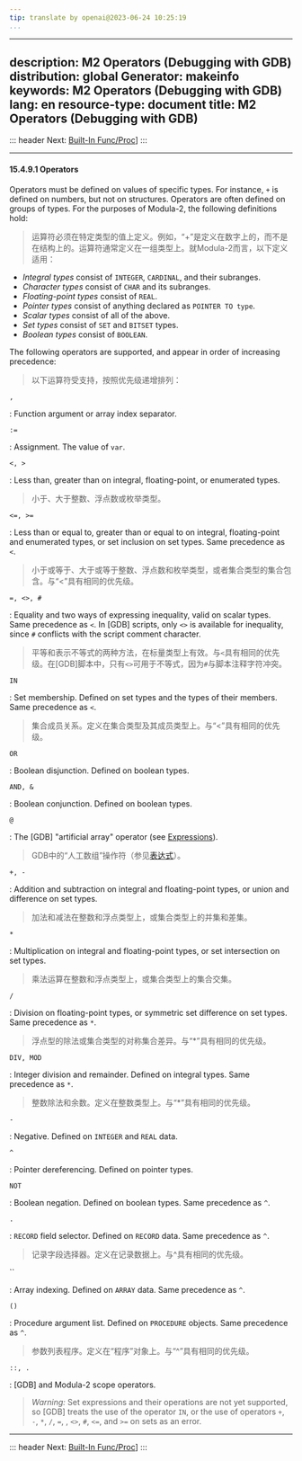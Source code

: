 ```yaml
---
tip: translate by openai@2023-06-24 10:25:19
...
```

---
description: M2 Operators (Debugging with GDB)
distribution: global
Generator: makeinfo
keywords: M2 Operators (Debugging with GDB)
lang: en
resource-type: document
title: M2 Operators (Debugging with GDB)
---
::: header
Next: [Built-In Func/Proc](Built_002dIn-Func_002fProc.html#Built_002dIn-Func_002fProc)]
:::

---

#### 15.4.9.1 Operators


Operators must be defined on values of specific types. For instance, `+` is defined on numbers, but not on structures. Operators are often defined on groups of types. For the purposes of Modula-2, the following definitions hold:

> 运算符必须在特定类型的值上定义。例如，“+”是定义在数字上的，而不是在结构上的。运算符通常定义在一组类型上。就Modula-2而言，以下定义适用：

- *Integral types* consist of `INTEGER`, `CARDINAL`, and their subranges.
- *Character types* consist of `CHAR` and its subranges.
- *Floating-point types* consist of `REAL`.
- *Pointer types* consist of anything declared as `POINTER TO type`.
- *Scalar types* consist of all of the above.
- *Set types* consist of `SET` and `BITSET` types.
- *Boolean types* consist of `BOOLEAN`.


The following operators are supported, and appear in order of increasing precedence:

> 以下运算符受支持，按照优先级递增排列：

`,`

:   Function argument or array index separator.

`:=`

:   Assignment. The value of `var`.

`<, >`


:   Less than, greater than on integral, floating-point, or enumerated types.

> 小于、大于整数、浮点数或枚举类型。

`<=, >=`


:   Less than or equal to, greater than or equal to on integral, floating-point and enumerated types, or set inclusion on set types. Same precedence as `<`.

> 小于或等于、大于或等于整数、浮点数和枚举类型，或者集合类型的集合包含。与“<”具有相同的优先级。

`=, <>, #`


:   Equality and two ways of expressing inequality, valid on scalar types. Same precedence as `<`. In [GDB] scripts, only `<>` is available for inequality, since `#` conflicts with the script comment character.

> 平等和表示不等式的两种方法，在标量类型上有效。与`<`具有相同的优先级。在[GDB]脚本中，只有`<>`可用于不等式，因为`#`与脚本注释字符冲突。

`IN`


:   Set membership. Defined on set types and the types of their members. Same precedence as `<`.

> 集合成员关系。定义在集合类型及其成员类型上。与“<”具有相同的优先级。

`OR`

:   Boolean disjunction. Defined on boolean types.

`AND, &`

:   Boolean conjunction. Defined on boolean types.

`@`


:   The [GDB] "artificial array" operator (see [Expressions](Expressions.html#Expressions)).

> GDB中的“人工数组”操作符（参见[表达式](Expressions.html#Expressions)）。

`+, -`


:   Addition and subtraction on integral and floating-point types, or union and difference on set types.

> 加法和减法在整数和浮点类型上，或集合类型上的并集和差集。

`*`


:   Multiplication on integral and floating-point types, or set intersection on set types.

> 乘法运算在整数和浮点类型上，或集合类型上的集合交集。

`/`


:   Division on floating-point types, or symmetric set difference on set types. Same precedence as `*`.

> 浮点型的除法或集合类型的对称集合差异。与“*”具有相同的优先级。

`DIV, MOD`


:   Integer division and remainder. Defined on integral types. Same precedence as `*`.

> 整数除法和余数。定义在整数类型上。与“*”具有相同的优先级。

`-`

:   Negative. Defined on `INTEGER` and `REAL` data.

`^`

:   Pointer dereferencing. Defined on pointer types.

`NOT`

:   Boolean negation. Defined on boolean types. Same precedence as `^`.

`.`


:   `RECORD` field selector. Defined on `RECORD` data. Same precedence as `^`.

> 记录字段选择器。定义在记录数据上。与^具有相同的优先级。

``

:   Array indexing. Defined on `ARRAY` data. Same precedence as `^`.

`()`


:   Procedure argument list. Defined on `PROCEDURE` objects. Same precedence as `^`.

> 参数列表程序。定义在“程序”对象上。与“^”具有相同的优先级。

`::, .`

:   [GDB] and Modula-2 scope operators.

> *Warning:* Set expressions and their operations are not yet supported, so [GDB] treats the use of the operator `IN`, or the use of operators `+`, `-`, `*`, `/`, `=`, , `<>`, `#`, `<=`, and `>=` on sets as an error.

---

::: header
Next: [Built-In Func/Proc](Built_002dIn-Func_002fProc.html#Built_002dIn-Func_002fProc)]
:::
